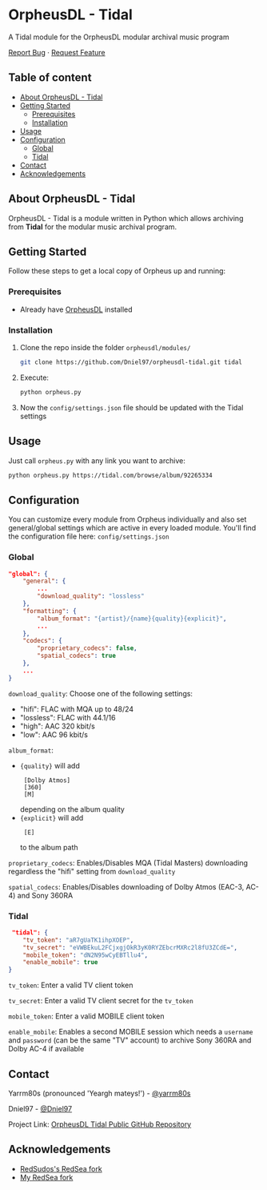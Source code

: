 <!-- PROJECT INTRO -->

OrpheusDL - Tidal
=================

A Tidal module for the OrpheusDL modular archival music program

[Report Bug](https://github.com/yarrm80s/orpheusdl/issues)
·
[Request Feature](https://github.com/yarrm80s/orpheusdl/issues)


## Table of content

- [About OrpheusDL - Tidal](#about-orpheusdl-tidal)
- [Getting Started](#getting-started)
    - [Prerequisites](#prerequisites)
    - [Installation](#installation)
- [Usage](#usage)
- [Configuration](#configuration)
    - [Global](#global)
    - [Tidal](#tidal)
- [Contact](#contact)
- [Acknowledgements](#acknowledgements)



<!-- ABOUT ORPHEUS -->
## About OrpheusDL - Tidal

OrpheusDL - Tidal is a module written in Python which allows archiving from **Tidal** for the modular music archival program.


<!-- GETTING STARTED -->
## Getting Started

Follow these steps to get a local copy of Orpheus up and running:

### Prerequisites

* Already have [OrpheusDL](https://github.com/yarrm80s/orpheusdl) installed

### Installation

1. Clone the repo inside the folder `orpheusdl/modules/`
   ```sh
   git clone https://github.com/Dniel97/orpheusdl-tidal.git tidal
   ```
2. Execute:
   ```sh
   python orpheus.py
   ```
3. Now the `config/settings.json` file should be updated with the Tidal settings

<!-- USAGE EXAMPLES -->
## Usage

Just call `orpheus.py` with any link you want to archive:

```sh
python orpheus.py https://tidal.com/browse/album/92265334
```

<!-- CONFIGURATION -->
## Configuration

You can customize every module from Orpheus individually and also set general/global settings which are active in every
loaded module. You'll find the configuration file here: `config/settings.json`

### Global

```json
"global": {
    "general": {
        ...
        "download_quality": "lossless"
    },
    "formatting": {
        "album_format": "{artist}/{name}{quality}{explicit}",
        ...
    },
    "codecs": {
        "proprietary_codecs": false,
        "spatial_codecs": true
    },
    ...
}
```

`download_quality`: Choose one of the following settings:
* "hifi": FLAC with MQA up to 48/24
* "lossless": FLAC with 44.1/16
* "high": AAC 320 kbit/s
* "low": AAC 96 kbit/s

`album_format`:
* `{quality}` will add
    ```
     [Dolby Atmos]
     [360]
     [M]
    ```
  depending on the album quality
* `{explicit}` will add
    ```
     [E]
    ```
  to the album path 

`proprietary_codecs`: Enables/Disables MQA (Tidal Masters) downloading regardless the "hifi" setting from `download_quality`

`spatial_codecs`: Enables/Disables downloading of Dolby Atmos (EAC-3, AC-4) and Sony 360RA

### Tidal
```json
 "tidal": {
    "tv_token": "aR7gUaTK1ihpXOEP",
    "tv_secret": "eVWBEkuL2FCjxgjOkR3yK0RYZEbcrMXRc2l8fU3ZCdE=",
    "mobile_token": "dN2N95wCyEBTllu4",
    "enable_mobile": true
}
```
`tv_token`: Enter a valid TV client token

`tv_secret`: Enter a valid TV client secret for the `tv_token`

`mobile_token`: Enter a valid MOBILE client token

`enable_mobile`: Enables a second MOBILE session which needs a `username` and `password` (can be the same "TV" account)
to archive Sony 360RA and Dolby AC-4 if available

<!-- Contact -->
## Contact

Yarrm80s (pronounced 'Yeargh mateys!') - [@yarrm80s](https://github.com/yarrm80s)

Dniel97 - [@Dniel97](https://github.com/Dniel97)

Project Link: [OrpheusDL Tidal Public GitHub Repository](https://github.com/Dniel97/orpheusdl-tidal)


<!-- ACKNOWLEDGEMENTS -->
## Acknowledgements
* [RedSudos's RedSea fork](https://github.com/redsudo/RedSea)
* [My RedSea fork](https://github.com/Dniel97/RedSea)
